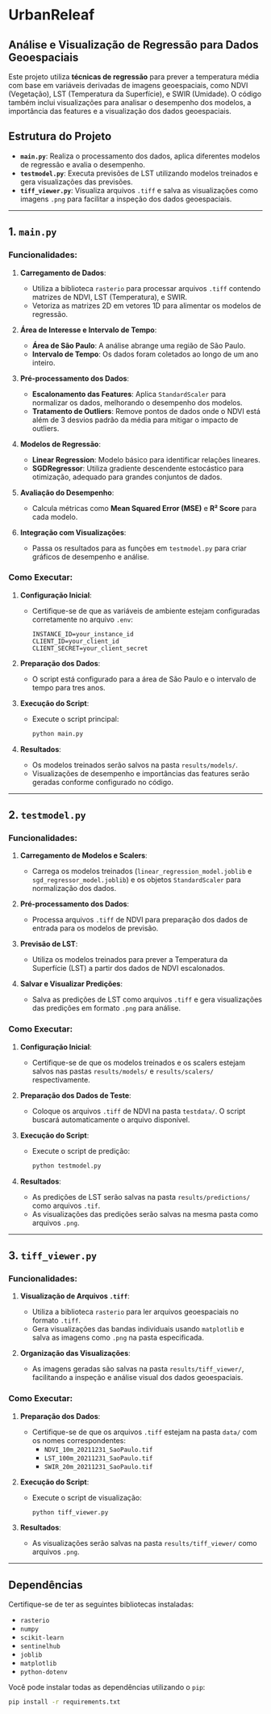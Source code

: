 # UrbanReleaf

## Análise e Visualização de Regressão para Dados Geoespaciais

Este projeto utiliza **técnicas de regressão** para prever a temperatura média com base em variáveis derivadas de imagens geoespaciais, como NDVI (Vegetação), LST (Temperatura da Superfície), e SWIR (Umidade). O código também inclui visualizações para analisar o desempenho dos modelos, a importância das features e a visualização dos dados geoespaciais.

## Estrutura do Projeto

- **`main.py`**: Realiza o processamento dos dados, aplica diferentes modelos de regressão e avalia o desempenho.
- **`testmodel.py`**: Executa previsões de LST utilizando modelos treinados e gera visualizações das previsões.
- **`tiff_viewer.py`**: Visualiza arquivos `.tiff` e salva as visualizações como imagens `.png` para facilitar a inspeção dos dados geoespaciais.

---

## 1. `main.py`

### Funcionalidades:
1. **Carregamento de Dados**:
   - Utiliza a biblioteca `rasterio` para processar arquivos `.tiff` contendo matrizes de NDVI, LST (Temperatura), e SWIR.
   - Vetoriza as matrizes 2D em vetores 1D para alimentar os modelos de regressão.
   
2. **Área de Interesse e Intervalo de Tempo**:
   - **Área de São Paulo**: A análise abrange uma região de São Paulo.
   - **Intervalo de Tempo**: Os dados foram coletados ao longo de um ano inteiro.

3. **Pré-processamento dos Dados**:
   - **Escalonamento das Features**: Aplica `StandardScaler` para normalizar os dados, melhorando o desempenho dos modelos.
   - **Tratamento de Outliers**: Remove pontos de dados onde o NDVI está além de 3 desvios padrão da média para mitigar o impacto de outliers.

4. **Modelos de Regressão**:
   - **Linear Regression**: Modelo básico para identificar relações lineares.
   - **SGDRegressor**: Utiliza gradiente descendente estocástico para otimização, adequado para grandes conjuntos de dados.

5. **Avaliação do Desempenho**:
   - Calcula métricas como **Mean Squared Error (MSE)** e **R² Score** para cada modelo.

6. **Integração com Visualizações**:
   - Passa os resultados para as funções em `testmodel.py` para criar gráficos de desempenho e análise.

### Como Executar:
1. **Configuração Inicial**:
   - Certifique-se de que as variáveis de ambiente estejam configuradas corretamente no arquivo `.env`:
     ```env
     INSTANCE_ID=your_instance_id
     CLIENT_ID=your_client_id
     CLIENT_SECRET=your_client_secret
     ```

2. **Preparação dos Dados**:
   - O script está configurado para a área de São Paulo e o intervalo de tempo para tres anos.

3. **Execução do Script**:
   - Execute o script principal:
     ```bash
     python main.py
     ```

4. **Resultados**:
   - Os modelos treinados serão salvos na pasta `results/models/`.
   - Visualizações de desempenho e importâncias das features serão geradas conforme configurado no código.

---

## 2. `testmodel.py`

### Funcionalidades:
1. **Carregamento de Modelos e Scalers**:
   - Carrega os modelos treinados (`linear_regression_model.joblib` e `sgd_regressor_model.joblib`) e os objetos `StandardScaler` para normalização dos dados.
   
2. **Pré-processamento dos Dados**:
   - Processa arquivos `.tiff` de NDVI para preparação dos dados de entrada para os modelos de previsão.
   
3. **Previsão de LST**:
   - Utiliza os modelos treinados para prever a Temperatura da Superfície (LST) a partir dos dados de NDVI escalonados.
   
4. **Salvar e Visualizar Predições**:
   - Salva as predições de LST como arquivos `.tiff` e gera visualizações das predições em formato `.png` para análise.

### Como Executar:
1. **Configuração Inicial**:
   - Certifique-se de que os modelos treinados e os scalers estejam salvos nas pastas `results/models/` e `results/scalers/` respectivamente.
   
2. **Preparação dos Dados de Teste**:
   - Coloque os arquivos `.tiff` de NDVI na pasta `testdata/`. O script buscará automaticamente o arquivo disponível.
   
3. **Execução do Script**:
   - Execute o script de predição:
     ```bash
     python testmodel.py
     ```
   
4. **Resultados**:
   - As predições de LST serão salvas na pasta `results/predictions/` como arquivos `.tif`.
   - As visualizações das predições serão salvas na mesma pasta como arquivos `.png`.

---

## 3. `tiff_viewer.py`

### Funcionalidades:
1. **Visualização de Arquivos `.tiff`**:
   - Utiliza a biblioteca `rasterio` para ler arquivos geoespaciais no formato `.tiff`.
   - Gera visualizações das bandas individuais usando `matplotlib` e salva as imagens como `.png` na pasta especificada.

2. **Organização das Visualizações**:
   - As imagens geradas são salvas na pasta `results/tiff_viewer/`, facilitando a inspeção e análise visual dos dados geoespaciais.

### Como Executar:
1. **Preparação dos Dados**:
   - Certifique-se de que os arquivos `.tiff` estejam na pasta `data/` com os nomes correspondentes:
     - `NDVI_10m_20211231_SaoPaulo.tif`
     - `LST_100m_20211231_SaoPaulo.tif`
     - `SWIR_20m_20211231_SaoPaulo.tif`
   
2. **Execução do Script**:
   - Execute o script de visualização:
     ```bash
     python tiff_viewer.py
     ```
   
3. **Resultados**:
   - As visualizações serão salvas na pasta `results/tiff_viewer/` como arquivos `.png`.

---

## Dependências

Certifique-se de ter as seguintes bibliotecas instaladas:

- `rasterio`
- `numpy`
- `scikit-learn`
- `sentinelhub`
- `joblib`
- `matplotlib`
- `python-dotenv`

Você pode instalar todas as dependências utilizando o `pip`:

```bash
pip install -r requirements.txt